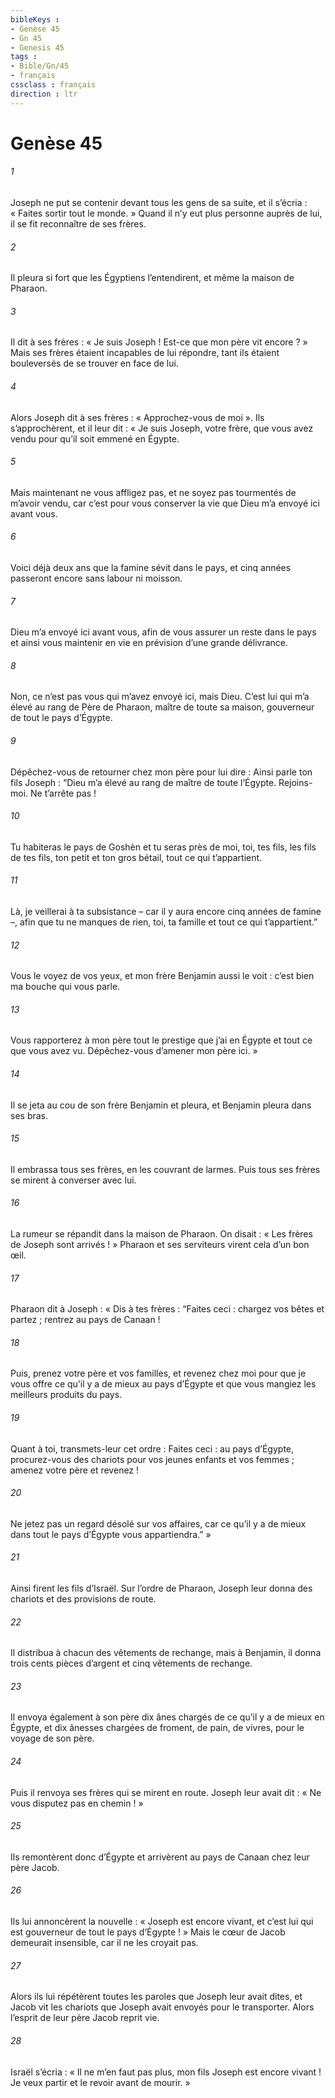 ```yaml
---
bibleKeys : 
- Genèse 45
- Gn 45
- Genesis 45
tags : 
- Bible/Gn/45
- français
cssclass : français
direction : ltr
---
```


# Genèse 45

###### 1
Joseph ne put se contenir devant tous les gens de sa suite, et il s’écria : « Faites sortir tout le monde. » Quand il n’y eut plus personne auprès de lui, il se fit reconnaître de ses frères.
###### 2
Il pleura si fort que les Égyptiens l’entendirent, et même la maison de Pharaon.
###### 3
Il dit à ses frères : « Je suis Joseph ! Est-ce que mon père vit encore ? » Mais ses frères étaient incapables de lui répondre, tant ils étaient bouleversés de se trouver en face de lui.
###### 4
Alors Joseph dit à ses frères : « Approchez-vous de moi ». Ils s’approchèrent, et il leur dit : « Je suis Joseph, votre frère, que vous avez vendu pour qu’il soit emmené en Égypte.
###### 5
Mais maintenant ne vous affligez pas, et ne soyez pas tourmentés de m’avoir vendu, car c’est pour vous conserver la vie que Dieu m’a envoyé ici avant vous.
###### 6
Voici déjà deux ans que la famine sévit dans le pays, et cinq années passeront encore sans labour ni moisson.
###### 7
Dieu m’a envoyé ici avant vous, afin de vous assurer un reste dans le pays et ainsi vous maintenir en vie en prévision d’une grande délivrance.
###### 8
Non, ce n’est pas vous qui m’avez envoyé ici, mais Dieu. C’est lui qui m’a élevé au rang de Père de Pharaon, maître de toute sa maison, gouverneur de tout le pays d’Égypte.
###### 9
Dépêchez-vous de retourner chez mon père pour lui dire : Ainsi parle ton fils Joseph : “Dieu m’a élevé au rang de maître de toute l’Égypte. Rejoins-moi. Ne t’arrête pas !
###### 10
Tu habiteras le pays de Goshèn et tu seras près de moi, toi, tes fils, les fils de tes fils, ton petit et ton gros bétail, tout ce qui t’appartient.
###### 11
Là, je veillerai à ta subsistance – car il y aura encore cinq années de famine –, afin que tu ne manques de rien, toi, ta famille et tout ce qui t’appartient.”
###### 12
Vous le voyez de vos yeux, et mon frère Benjamin aussi le voit : c’est bien ma bouche qui vous parle.
###### 13
Vous rapporterez à mon père tout le prestige que j’ai en Égypte et tout ce que vous avez vu. Dépêchez-vous d’amener mon père ici. »
###### 14
Il se jeta au cou de son frère Benjamin et pleura, et Benjamin pleura dans ses bras.
###### 15
Il embrassa tous ses frères, en les couvrant de larmes. Puis tous ses frères se mirent à converser avec lui.
###### 16
La rumeur se répandit dans la maison de Pharaon. On disait : « Les frères de Joseph sont arrivés ! » Pharaon et ses serviteurs virent cela d’un bon œil.
###### 17
Pharaon dit à Joseph : « Dis à tes frères : “Faites ceci : chargez vos bêtes et partez ; rentrez au pays de Canaan !
###### 18
Puis, prenez votre père et vos familles, et revenez chez moi pour que je vous offre ce qu’il y a de mieux au pays d’Égypte et que vous mangiez les meilleurs produits du pays.
###### 19
Quant à toi, transmets-leur cet ordre : Faites ceci : au pays d’Égypte, procurez-vous des chariots pour vos jeunes enfants et vos femmes ; amenez votre père et revenez !
###### 20
Ne jetez pas un regard désolé sur vos affaires, car ce qu’il y a de mieux dans tout le pays d’Égypte vous appartiendra.” »
###### 21
Ainsi firent les fils d’Israël. Sur l’ordre de Pharaon, Joseph leur donna des chariots et des provisions de route.
###### 22
Il distribua à chacun des vêtements de rechange, mais à Benjamin, il donna trois cents pièces d’argent et cinq vêtements de rechange.
###### 23
Il envoya également à son père dix ânes chargés de ce qu’il y a de mieux en Égypte, et dix ânesses chargées de froment, de pain, de vivres, pour le voyage de son père.
###### 24
Puis il renvoya ses frères qui se mirent en route. Joseph leur avait dit : « Ne vous disputez pas en chemin ! »
###### 25
Ils remontèrent donc d’Égypte et arrivèrent au pays de Canaan chez leur père Jacob.
###### 26
Ils lui annoncèrent la nouvelle : « Joseph est encore vivant, et c’est lui qui est gouverneur de tout le pays d’Égypte ! » Mais le cœur de Jacob demeurait insensible, car il ne les croyait pas.
###### 27
Alors ils lui répétèrent toutes les paroles que Joseph leur avait dites, et Jacob vit les chariots que Joseph avait envoyés pour le transporter. Alors l’esprit de leur père Jacob reprit vie.
###### 28
Israël s’écria : « Il ne m’en faut pas plus, mon fils Joseph est encore vivant ! Je veux partir et le revoir avant de mourir. »
